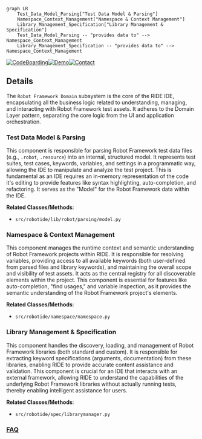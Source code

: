 ```mermaid
graph LR
    Test_Data_Model_Parsing["Test Data Model & Parsing"]
    Namespace_Context_Management["Namespace & Context Management"]
    Library_Management_Specification["Library Management & Specification"]
    Test_Data_Model_Parsing -- "provides data to" --> Namespace_Context_Management
    Library_Management_Specification -- "provides data to" --> Namespace_Context_Management
```

[![CodeBoarding](https://img.shields.io/badge/Generated%20by-CodeBoarding-9cf?style=flat-square)](https://github.com/CodeBoarding/GeneratedOnBoardings)[![Demo](https://img.shields.io/badge/Try%20our-Demo-blue?style=flat-square)](https://www.codeboarding.org/demo)[![Contact](https://img.shields.io/badge/Contact%20us%20-%20contact@codeboarding.org-lightgrey?style=flat-square)](mailto:contact@codeboarding.org)

## Details

The `Robot Framework Domain` subsystem is the core of the RIDE IDE, encapsulating all the business logic related to understanding, managing, and interacting with Robot Framework test assets. It adheres to the Domain Layer pattern, separating the core logic from the UI and application orchestration.

### Test Data Model & Parsing
This component is responsible for parsing Robot Framework test data files (e.g., `.robot`, `.resource`) into an internal, structured model. It represents test suites, test cases, keywords, variables, and settings in a programmatic way, allowing the IDE to manipulate and analyze the test project. This is fundamental as an IDE requires an in-memory representation of the code it's editing to provide features like syntax highlighting, auto-completion, and refactoring. It serves as the "Model" for the Robot Framework data within the IDE.


**Related Classes/Methods**:

- `src/robotide/lib/robot/parsing/model.py`


### Namespace & Context Management
This component manages the runtime context and semantic understanding of Robot Framework projects within RIDE. It is responsible for resolving variables, providing access to all available keywords (both user-defined from parsed files and library keywords), and maintaining the overall scope and visibility of test assets. It acts as the central registry for all discoverable elements within the project. This component is essential for features like auto-completion, "find usages," and variable inspection, as it provides the semantic understanding of the Robot Framework project's elements.


**Related Classes/Methods**:

- `src/robotide/namespace/namespace.py`


### Library Management & Specification
This component handles the discovery, loading, and management of Robot Framework libraries (both standard and custom). It is responsible for extracting keyword specifications (arguments, documentation) from these libraries, enabling RIDE to provide accurate content assistance and validation. This component is crucial for an IDE that interacts with an external framework, allowing RIDE to understand the capabilities of the underlying Robot Framework libraries without actually running tests, thereby enabling intelligent assistance for users.


**Related Classes/Methods**:

- `src/robotide/spec/librarymanager.py`




### [FAQ](https://github.com/CodeBoarding/GeneratedOnBoardings/tree/main?tab=readme-ov-file#faq)